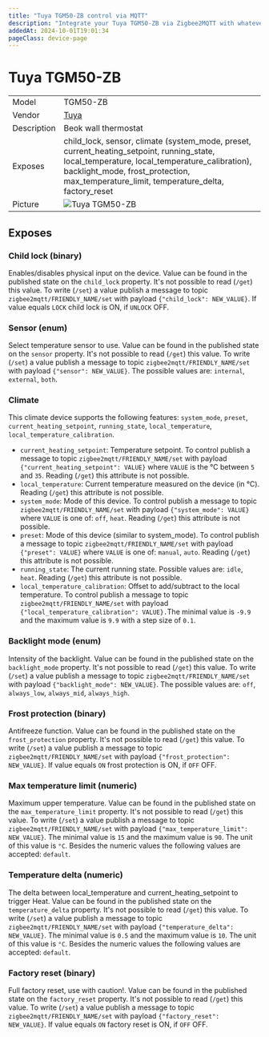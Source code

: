 ```yaml
---
title: "Tuya TGM50-ZB control via MQTT"
description: "Integrate your Tuya TGM50-ZB via Zigbee2MQTT with whatever smart home infrastructure you are using without the vendor's bridge or gateway."
addedAt: 2024-10-01T19:01:34
pageClass: device-page
---
```


<!-- !!!! -->
<!-- ATTENTION: This file is auto-generated through docgen! -->
<!-- You can only edit the "Notes"-Section between the two comment lines "Notes BEGIN" and "Notes END". -->
<!-- Do not use h1 or h2 heading within "## Notes"-Section. -->
<!-- !!!! -->

# Tuya TGM50-ZB

|     |     |
|-----|-----|
| Model | TGM50-ZB  |
| Vendor  | [Tuya](/supported-devices/#v=Tuya)  |
| Description | Beok wall thermostat |
| Exposes | child_lock, sensor, climate (system_mode, preset, current_heating_setpoint, running_state, local_temperature, local_temperature_calibration), backlight_mode, frost_protection, max_temperature_limit, temperature_delta, factory_reset |
| Picture | ![Tuya TGM50-ZB](https://www.zigbee2mqtt.io/images/devices/TGM50-ZB.png) |


<!-- Notes BEGIN: You can edit here. Add "## Notes" headline if not already present. -->


<!-- Notes END: Do not edit below this line -->




## Exposes

### Child lock (binary)
Enables/disables physical input on the device.
Value can be found in the published state on the `child_lock` property.
It's not possible to read (`/get`) this value.
To write (`/set`) a value publish a message to topic `zigbee2mqtt/FRIENDLY_NAME/set` with payload `{"child_lock": NEW_VALUE}`.
If value equals `LOCK` child lock is ON, if `UNLOCK` OFF.

### Sensor (enum)
Select temperature sensor to use.
Value can be found in the published state on the `sensor` property.
It's not possible to read (`/get`) this value.
To write (`/set`) a value publish a message to topic `zigbee2mqtt/FRIENDLY_NAME/set` with payload `{"sensor": NEW_VALUE}`.
The possible values are: `internal`, `external`, `both`.

### Climate 
This climate device supports the following features: `system_mode`, `preset`, `current_heating_setpoint`, `running_state`, `local_temperature`, `local_temperature_calibration`.
- `current_heating_setpoint`: Temperature setpoint. To control publish a message to topic `zigbee2mqtt/FRIENDLY_NAME/set` with payload `{"current_heating_setpoint": VALUE}` where `VALUE` is the °C between `5` and `35`. Reading (`/get`) this attribute is not possible.
- `local_temperature`: Current temperature measured on the device (in °C). Reading (`/get`) this attribute is not possible.
- `system_mode`: Mode of this device. To control publish a message to topic `zigbee2mqtt/FRIENDLY_NAME/set` with payload `{"system_mode": VALUE}` where `VALUE` is one of: `off`, `heat`. Reading (`/get`) this attribute is not possible.
- `preset`: Mode of this device (similar to system_mode). To control publish a message to topic `zigbee2mqtt/FRIENDLY_NAME/set` with payload `{"preset": VALUE}` where `VALUE` is one of: `manual`, `auto`. Reading (`/get`) this attribute is not possible.
- `running_state`: The current running state. Possible values are: `idle`, `heat`. Reading (`/get`) this attribute is not possible.
- `local_temperature_calibration`: Offset to add/subtract to the local temperature. To control publish a message to topic `zigbee2mqtt/FRIENDLY_NAME/set` with payload `{"local_temperature_calibration": VALUE}.`The minimal value is `-9.9` and the maximum value is `9.9` with a step size of `0.1`.

### Backlight mode (enum)
Intensity of the backlight.
Value can be found in the published state on the `backlight_mode` property.
It's not possible to read (`/get`) this value.
To write (`/set`) a value publish a message to topic `zigbee2mqtt/FRIENDLY_NAME/set` with payload `{"backlight_mode": NEW_VALUE}`.
The possible values are: `off`, `always_low`, `always_mid`, `always_high`.

### Frost protection (binary)
Antifreeze function.
Value can be found in the published state on the `frost_protection` property.
It's not possible to read (`/get`) this value.
To write (`/set`) a value publish a message to topic `zigbee2mqtt/FRIENDLY_NAME/set` with payload `{"frost_protection": NEW_VALUE}`.
If value equals `ON` frost protection is ON, if `OFF` OFF.

### Max temperature limit (numeric)
Maximum upper temperature.
Value can be found in the published state on the `max_temperature_limit` property.
It's not possible to read (`/get`) this value.
To write (`/set`) a value publish a message to topic `zigbee2mqtt/FRIENDLY_NAME/set` with payload `{"max_temperature_limit": NEW_VALUE}`.
The minimal value is `15` and the maximum value is `90`.
The unit of this value is `°C`.
Besides the numeric values the following values are accepted: `default`.

### Temperature delta (numeric)
The delta between local_temperature and current_heating_setpoint to trigger Heat.
Value can be found in the published state on the `temperature_delta` property.
It's not possible to read (`/get`) this value.
To write (`/set`) a value publish a message to topic `zigbee2mqtt/FRIENDLY_NAME/set` with payload `{"temperature_delta": NEW_VALUE}`.
The minimal value is `0.5` and the maximum value is `10`.
The unit of this value is `°C`.
Besides the numeric values the following values are accepted: `default`.

### Factory reset (binary)
Full factory reset, use with caution!.
Value can be found in the published state on the `factory_reset` property.
It's not possible to read (`/get`) this value.
To write (`/set`) a value publish a message to topic `zigbee2mqtt/FRIENDLY_NAME/set` with payload `{"factory_reset": NEW_VALUE}`.
If value equals `ON` factory reset is ON, if `OFF` OFF.

